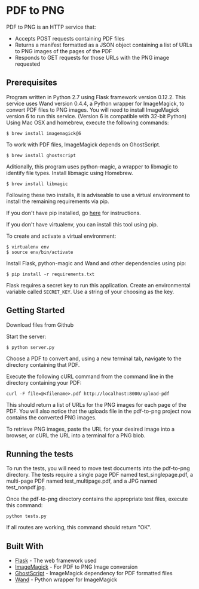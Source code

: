 # PDF to PNG

PDF to PNG is an HTTP service that:
* Accepts POST requests containing PDF files
* Returns a manifest formatted as a JSON object containing a list of URLs to PNG
images of the pages of the PDF
* Responds to GET requests for those URLs with the PNG image requested

## Prerequisites

Program written in Python 2.7 using Flask framework version 0.12.2.  This service
uses Wand version 0.4.4, a Python wrapper for ImageMagick, to convert PDF files to
PNG images.  You will need to install ImageMagick version 6 to run this service.
(Version 6 is compatible with 32-bit Python)  Using Mac OSX and homebrew, execute
the following commands:

```
$ brew install imagemagick@6
```

To work with PDF files, ImageMagick depends on GhostScript.

```
$ brew install ghostscript
```

Aditionally, this program uses python-magic, a wrapper to libmagic to identify file types.  Install libmagic using Homebrew.

```
$ brew install libmagic
```

Following these two installs, it is adviseable to use a virtual environment to
install the remaining requirements via pip.

If you don't have pip installed, go [here](https://pip.pypa.io/en/stable/installing/) for instructions.

If you don't have virtualenv, you can install this tool using pip.

To create and activate a virtual environment:

```
$ virtualenv env
$ source env/bin/activate
```

Install Flask, python-magic and Wand and other dependencies using pip:

```
$ pip install -r requirements.txt
```

Flask requires a secret key to run this application.  Create an environmental
variable called ```SECRET_KEY```.  Use a string of your choosing as the key.

## Getting Started

Download files from Github

Start the server:
```
$ python server.py
```

Choose a PDF to convert and, using a new terminal tab, navigate to the directory
containing that PDF.

Execute the following cURL command from the command line in the directory
containing your PDF:

```
curl -F file=@<filename>.pdf http://localhost:8000/upload-pdf
```

This should return a list of URLs for the PNG images for each page of the PDF.
You will also notice that the uploads file in the pdf-to-png project now
contains the converted PNG images.

To retrieve PNG images, paste the URL for your desired image into a browser,
or cURL the URL into a terminal for a PNG blob.

## Running the tests

To run the tests, you will need to move test documents into the pdf-to-png
directory.  The tests require a single page PDF named test_singlepage.pdf,
a multi-page PDF named test_multipage.pdf, and a JPG named test_nonpdf.jpg.

Once the pdf-to-png directory contains the appropriate test files, execute this
command:
```
python tests.py
```

If all routes are working, this command should return "OK".

## Built With

* [Flask](http://flask.pocoo.org/docs/0.12/) - The web framework used
* [ImageMagick](https://http://www.imagemagick.org/script/index.php) - For PDF
to PNG Image conversion
* [GhostScript](https://www.ghostscript.com/Documentation.html) - ImageMagick
dependency for PDF formatted files
* [Wand](https://developers.eatstreet.com/endpoint/search) - Python wrapper for
ImageMagick
